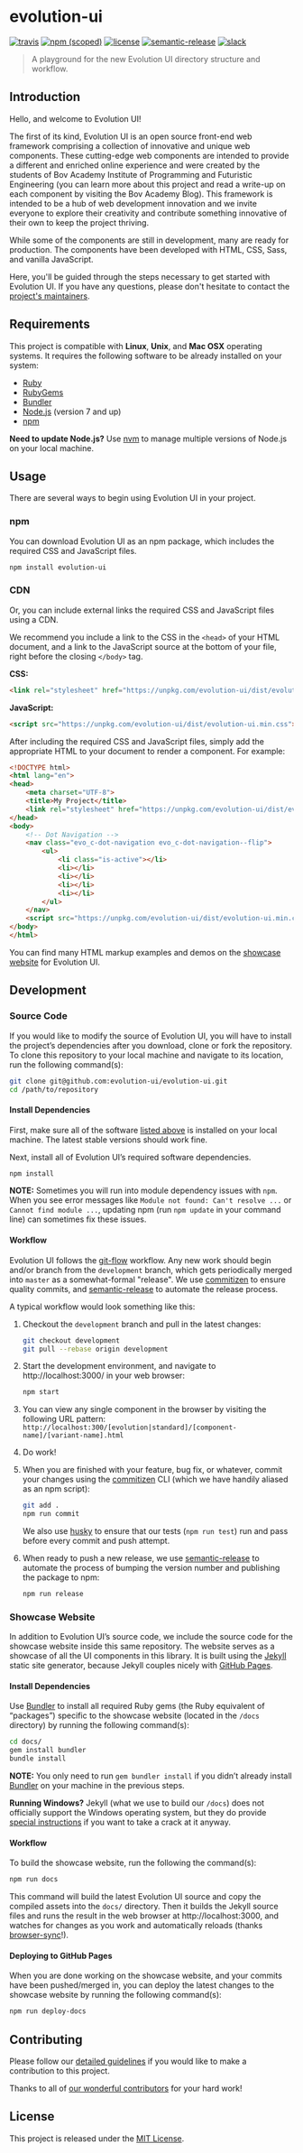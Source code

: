 # evolution-ui

[![travis](https://img.shields.io/travis/evolution-ui/evolution-ui.svg)](https://travis-ci.org/evolution-ui/evolution-ui) [![npm (scoped)](https://img.shields.io/npm/v/@cbracco/evolution-ui.svg)](https://npm.im/@cbracco/evolution-ui) [![license](https://img.shields.io/github/license/mashape/apistatus.svg)](./LICENSE.md) [![semantic-release](https://img.shields.io/badge/%20%20%F0%9F%93%A6%F0%9F%9A%80-semantic--release-e10079.svg)](https://github.com/semantic-release/semantic-release) [![slack](https://evolution-ui.herokuapp.com/badge.svg)](https://evolution-ui.herokuapp.com/)

> A playground for the new Evolution UI directory structure and workflow.

## Introduction

Hello, and welcome to Evolution UI!

The first of its kind, Evolution UI is an open source front-end web framework comprising a collection of innovative and unique web components. These cutting-edge web components are intended to provide a different and enriched online experience and were created by the students of Bov Academy Institute of Programming and Futuristic Engineering (you can learn more about this project and read a write-up on each component by visiting the Bov Academy Blog). This framework is intended to be a hub of web development innovation and we invite everyone to explore their creativity and contribute something innovative of their own to keep the project thriving.

While some of the components are still in development, many are ready for production. The components have been developed with HTML, CSS, Sass, and vanilla JavaScript.

Here, you'll be guided through the steps necessary to get started with Evolution UI. If you have any questions, please don't hesitate to contact the [project's maintainers]().


## Requirements

This project is compatible with **Linux**, **Unix**, and **Mac OSX** operating systems. It requires the following software to be already installed on your system:

- [Ruby][ruby]
- [RubyGems][rubygems]
- [Bundler][rubybundler]
- [Node.js][node] (version 7 and up)
- [npm][npm]

**Need to update Node.js?** Use [nvm][nvm] to manage multiple versions of Node.js on your local machine.

## Usage

There are several ways to begin using Evolution UI in your project.

### npm

You can download Evolution UI as an npm package, which includes the required CSS and JavaScript files.

```bash
npm install evolution-ui
```

### CDN

Or, you can include external links the required CSS and JavaScript files using a CDN.

We recommend you include a link to the CSS in the `<head>` of your HTML document, and a link to the JavaScript source at the bottom of your file, right before the closing `</body>` tag.

**CSS:**

```html
<link rel="stylesheet" href="https://unpkg.com/evolution-ui/dist/evolution-ui.min.css">
```

**JavaScript:**

```html
<script src="https://unpkg.com/evolution-ui/dist/evolution-ui.min.css"></script>
```

After including the required CSS and JavaScript files, simply add the appropriate HTML to your document to render a component. For example:

```html
<!DOCTYPE html>
<html lang="en">
<head>
    <meta charset="UTF-8">
    <title>My Project</title>
    <link rel="stylesheet" href="https://unpkg.com/evolution-ui/dist/evolution-ui.min.css">
</head>
<body>
    <!-- Dot Navigation -->
    <nav class="evo_c-dot-navigation evo_c-dot-navigation--flip">
        <ul>
            <li class="is-active"></li>
            <li></li>
            <li></li>
            <li></li>
            <li></li>
        </ul>
    </nav>
    <script src="https://unpkg.com/evolution-ui/dist/evolution-ui.min.css"></script>
</body>
</html>
```

You can find many HTML markup examples and demos on the [showcase website][showcase-website] for Evolution UI.

## Development

### Source Code

If you would like to modify the source of Evolution UI, you will have to install the project’s dependencies after you download, clone or fork the repository. To clone this repository to your local machine and navigate to its location, run the following command(s):

```bash
git clone git@github.com:evolution-ui/evolution-ui.git
cd /path/to/repository
```

#### Install Dependencies

First, make sure all of the software [listed above][requirements] is installed on your local machine. The latest stable versions should work fine.

Next, install all of Evolution UI’s required software dependencies.

```bash
npm install
```

**NOTE:** Sometimes you will run into module dependency issues with `npm`. When you see error messages like `Module not found: Can't resolve ...` or `Cannot find module ...`, updating npm (run `npm update` in your command line) can sometimes fix these issues.

#### Workflow

Evolution UI follows the [git-flow][git-flow] workflow. Any new work should begin and/or branch from the `development` branch, which gets periodically merged into `master` as a somewhat-formal "release". We use [commitizen][commitizen] to ensure quality commits, and [semantic-release][semantic-release] to automate the release process.

A typical workflow would look something like this:

1. Checkout the `development` branch and pull in the latest changes:

    ```bash
    git checkout development
    git pull --rebase origin development
    ```

2. Start the development environment, and navigate to http://localhost:3000/ in your web browser:

    ```bash
    npm start
    ```

3. You can view any single component in the browser by visiting the following URL pattern: `http://localhost:300/[evolution|standard]/[component-name]/[variant-name].html`

4. Do work!

5. When you are finished with your feature, bug fix, or whatever, commit your changes using the [commitizen][commitizen] CLI (which we have handily aliased as an npm script):

    ```bash
    git add .
    npm run commit
    ```

    We also use [husky][husky] to ensure that our tests (`npm run test`) run and pass before every commit and push attempt.

6. When ready to push a new release, we use [semantic-release][semantic-release] to automate the process of bumping the version number and publishing the package to npm:

    ```bash
    npm run release
    ```

### Showcase Website

In addition to Evolution UI’s source code, we include the source code for the showcase website inside this same repository. The website serves as a showcase of all the UI components in this library. It is built using the [Jekyll][jekyll] static site generator, because Jekyll couples nicely with [GitHub Pages][gh-pages].

#### Install Dependencies

Use [Bundler][rubybundler] to install all required Ruby gems (the Ruby equivalent of “packages”) specific to the showcase website (located in the `/docs` directory) by running the following command(s):

```bash
cd docs/
gem install bundler
bundle install
```

**NOTE:** You only need to run `gem bundler install` if you didn’t already install [Bundler][rubybundler] on your machine in the previous steps.

**Running Windows?** Jekyll (what we use to build our `/docs`) does not officially support the Windows operating system, but they do provide [special instructions][jekyll-windows] if you want to take a crack at it anyway.

#### Workflow

To build the showcase website, run the following the command(s):

```bash
npm run docs
```

This command will build the latest Evolution UI source and copy the compiled assets into the `docs/` directory. Then it builds the Jekyll source files and runs the result in the web browser at http://localhost:3000, and watches for changes as you work and automatically reloads (thanks [browser-sync][browser-sync]!).

#### Deploying to GitHub Pages

When you are done working on the showcase website, and your commits have been pushed/merged in, you can deploy the latest changes to the showcase website by running the following command(s):

```bash
npm run deploy-docs
```

## Contributing

Please follow our [detailed guidelines][contributions] if you would like to make a contribution to this project.

Thanks to all of [our wonderful contributors][credits] for your hard work!

## License
This project is released under the [MIT License][license].

[bov-academy]: https://bovacademy.com
[browser-sync]: https://browsersync.io/
[commitizen]: https://github.com/commitizen/cz-cli
[contributions]: .github/CONTRIBUTING.md
[credits]: https://github.com/evolution-ui/evolution-ui/graphs/contributors
[husky]: https://github.com/typicode/husky
[gh-pages]: https://pages.github.com/
[git-flow]: https://www.atlassian.com/git/tutorials/comparing-workflows#gitflow-workflow
[jekyll]: https://jekyllrb.com
[jekyll-windows]: http://jekyllrb.com/docs/windows/#installation
[license]: LICENSE.md
[node]: https://nodejs.org/en/
[node-install]: https://docs.npmjs.com/getting-started/installing-node
[npm]: https://www.npmjs.com
[nvm]: https://github.com/creationix/nvm
[requirements]: #requirements
[ruby]: https://www.ruby-lang.org/en/
[rubybundler]: http://bundler.io
[rubygems]: https://rubygems.org
[semantic-release]: https://github.com/semantic-release/semantic-release
[showcase-website]: https://evolution-ui.github.io/evolution-ui/
